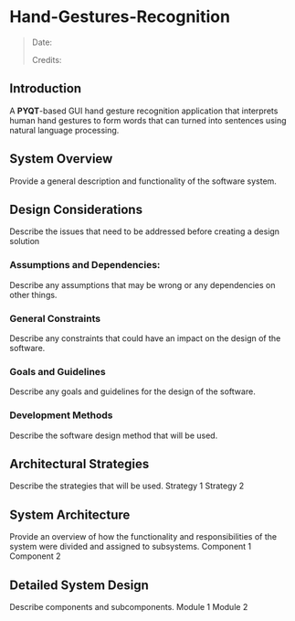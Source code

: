 # Hand-Gestures-Recognition

>Date:
>
>Credits:

## Introduction
A **PYQT**-based GUI hand gesture recognition application that interprets human hand gestures to form words that can turned into sentences using natural language processing.

## System Overview
Provide a general description and functionality of the software system.

## Design Considerations
Describe the issues that need to be addressed before creating a design solution

### Assumptions and Dependencies:
Describe any assumptions that may be wrong or any dependencies on other things.

### General Constraints
Describe any constraints that could have an impact on the design of the software.

### Goals and Guidelines
Describe any goals and guidelines for the design of the software.

### Development Methods
Describe the software design method that will be used.

## Architectural Strategies
Describe the strategies that will be used.
Strategy 1
Strategy 2

## System Architecture
Provide an overview of how the functionality and responsibilities of the system were divided and assigned to subsystems.
Component 1
Component 2

## Detailed System Design
Describe components and subcomponents.
Module 1
Module 2

